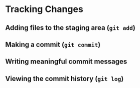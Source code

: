 # Tracking Changes

## Adding files to the staging area (`git add`)

## Making a commit (`git commit`)

## Writing meaningful commit messages

## Viewing the commit history (`git log`)
